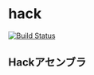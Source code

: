 # hack
[![Build Status](https://travis-ci.org/amisonnet8/hack.svg?branch=main)](https://travis-ci.org/amisonnet8/hack)

## Hackアセンブラ

